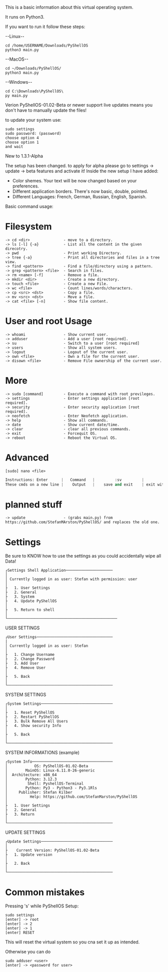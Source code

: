 This is a basic information about this virtual operating system.

It runs on Python3.

If you want to run it follow these steps:

--Linux--
```shell
cd /home/USERNAME/Downloads/PyShellOS
python3 main.py
```
--MacOS--
```shell
cd ~/Downloads/PyShellOS/
python3 main.py
```
--Windows--
```shell
cd C:\Downloads\PyShellOS\
py main.py
```

Verion PyShellOS-01.02-Beta or newer support live updates means you don't have to manually update the files!

to update your system use:

```shell
sudo settings
sudo password: (password)
choose option 4
choose option 1
and wait
```

New to 1.3.1-Alpha

The setup has been changed. to apply for alpha please go to settings -> update -> beta features and activate it!
Inside the new setup I have added: 
- Color shemes. Your text will be now changed based on your preferences.
- Different application borders. There's now basic, double, pointed.
- Different Languages: French, German, Russian, English, Spanish.

Basic command usage:

# Filesystem #

```shell
-> cd <dir>               - move to a directory.
-> ls [-l] {-a}           - List all the content in the given direcotry.
-> pwd                    - Print working Directory.
-> tree {-a}              - Print all directories and files in a tree view.
-> find <pattern>         - Find a file/directory using a pattern.
-> grep <pattern> <file>  - Search in files.
-> rm <name> [-f]         - Remove a file.
-> mkdir <dir>            - Create a new directory.
-> touch <file>           - Create a new File.
-> wc <file>              - Count lines/words/characters.
-> cp <src> <dst>         - Copy a file.
-> mv <src> <dst>         - Move a file.
-> cat <file> [-n]        - Show file content.
```

# User and root Usage #

```shell
-> whoami                 - Show current user.
-> adduser                - Add a user [root required].
-> su                     - Switch to a user [root required]
-> users                  - Show all system users.
-> logout                 - Logout of the current user.
-> own <file>             - Own a file for the current user.
-> disown <file>          - Remove File ownership of the current user.
```

# More #

```shell
-> sudo [command]         - Execute a command with root previleges.
-> settings               - Enter settings application [root required].
-> security               - Enter security application [root required].
-> neofetch               - Enter Neofetch application.
-> help                   - Show all commands.
-> date                   - Show current date/time.
-> clear                  - clear all previous commands.
-> exit                   - Forcequit OS.
-> reboot                 - Reboot the Virtual OS.
```

# Advanced #

```shell
[sudo] nano <file>
```
```Python
Instructions: Enter      |   Command   |         :sv         |        :sn          |      :clear      |         :del         |
These cmds on a new line |    Output   |    save and exit    | exit without saving | clear whole file | delete previous line |
 ```


# planned stuff #
```shell
-> update                 - (grabs main.py) from https://github.com/StefanMArston/PyShellOS/ and replaces the old one.
```


# Settings #
Be sure to KNOW how to use the settings as you could accidentally wipe all Data!

```shell
┌Settings Shell Application─────────────────────
│
│ Currently logged in as user: Stefan with permission: user
│
├   1. User Settings
├   2. General
├   3. System
├   4. Update PyShellOS
│
├   5. Return to shell
│
└─────────────────────────────────────────────────
```

USER SETTINGS

```shell
┌User Settings──────────────────────────────────
|
│ Currently logged in as user: Stefan
│
├   1. Change Username
├   2. Change Password
├   3. Add User
├   4. Remove User
│
├   5. Back
│
└───────────────────────────────────────────────
```

SYSTEM SETTINGS

```shell
┌System Settings────────────────────────────────
│
├   1. Reset PyShellOS
├   2. Restart PyShellOS
├   3. Bulk Remove All Users
├   4. Show security Info
│
├   5. Back
│
└───────────────────────────────────────────────
```

SYSTEM INFORMATIONS (example)

```shell
┌System Info────────────────────────────────────
│            OS: PyShellOS-01.02-Beta
│        MainOS: Linux-6.11.0-26-generic
│  Architecture: x86_64
│        Python: 3.12.3
│         Shell: PyshellOS-Terminal
│        Python: Py3 - Python3 - Py3.1Rls
│     Publisher: Stefan Kilber
│          Help: https://github.com/StefanMarston/PyShellOS
│
├   1. User Settings
├   2. General
├   3. Return
│
└───────────────────────────────────────────────
```

UPDATE SETTINGS

```shell
┌Update Settings────────────────────────────────
│
├    Current Version: PyShellOS-01.02-Beta
├   1. Update version
│
├   2. Back
│
└───────────────────────────────────────────────

```


# Common mistakes

Pressing 's' while PyShellOS Setup:

```shell
sudo settings
[enter] -> root
[enter] -> 2
[enter] -> 1
[enter] RESET
```
This will reset the virtual system so you cna set it up as intended.

Otherwise you can do

```shell
sudo adduser <user>
[enter] -> <password for user>
```
